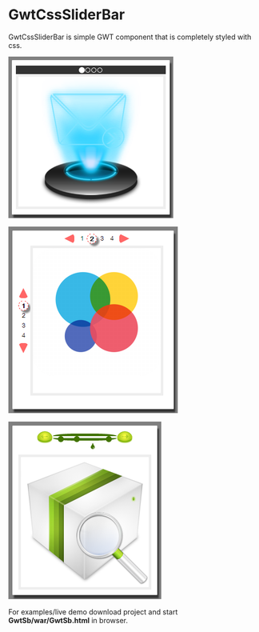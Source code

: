 GwtCssSliderBar
===============
GwtCssSliderBar is simple GWT component that is completely styled with css.

![screenshot](GwtSb/screenshot/sb1_s.png)

![screenshot](GwtSb/screenshot/sb2_s.png)

![screenshot](GwtSb/screenshot/sb4_s.png)

For examples/live demo download project and start **GwtSb/war/GwtSb.html** in browser.
